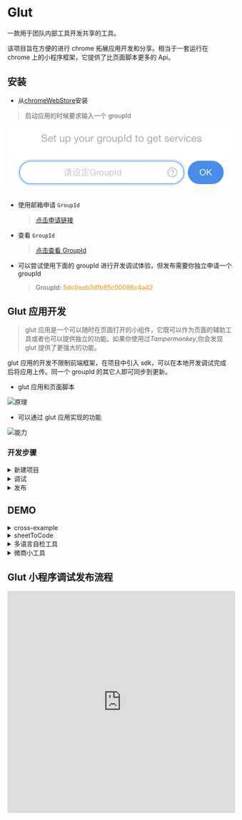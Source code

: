 # Glut

一款用于团队内部工具开发共享的工具。

该项目旨在方便的进行 chrome 拓展应用开发和分享。相当于一套运行在 chrome 上的小程序框架，它提供了比页面脚本更多的 Api。

## 安装

- 从[chromeWebStore](https://chrome.google.com/webstore/detail/glut/baggadcfggenanhadoapjamongmhjpla)安装

> 启动应用的时候要求输入一个 groupId

![登陆](doc/img/login.png)

- 使用邮箱申请 `GroupId`

  > [点击申请链接](https://leelejia.github.io/sites/glut?page=regiest)

- 查看 `GroupId`

  > [点击查看 GroupId](https://leelejia.github.io/sites/glut?page=regiest)

- 可以尝试使用下面的 groupId 进行开发调试体验，但发布需要你独立申请一个 groupId
  > GroupId: <span style="color: darkorange">5dc0eeb3d1b85c00086c4a42</span>

## Glut 应用开发

> glut 应用是一个可以随时在页面打开的小组件，它既可以作为页面的辅助工具或者也可以提供独立的功能。如果你使用过*Tampermonkey*,你会发现 glut 提供了更强大的功能。

glut 应用的开发不限制前端框架，在项目中引入 sdk，可以在本地开发调试完成后将应用上传。同一个 groupId 的其它人即可同步到更新。

- glut 应用和页面脚本

![原理](doc/img/theory.png)

- 可以通过 glut 应用实现的功能

![能力](doc/img/ability.png)

### 开发步骤

<!-- 新建项目 -->

<details>
  <summary>新建项目</summary>

> 配置你的前端项目,并确保最终项目被打包为一个文件。  
> 或者直接使用 [vue 开发模版](https://github.com/LeeLejia/glut-vue-demo),目前仅提供 vue 模版,你可以稍作配置进行 react 或者 angular 项目开发。 [vue-typescript 开发模版](https://github.com/LeeLejia/glut-vue-demo/tree/typescript-demo)

- 安装 sdk

  [sdk API 文档](glut-app-sdk/README.md)

  ```bash
  npm install glut-app-sdk
  ```

- 在项目中引入

  ```javascript
  import sdk from "glut-app-sdk";
  ```

  </details>

<!-- 调试 -->

<details>
  <summary>调试</summary>

在面板中选择调试,输入打包后的 js 链接或者文件。  
 在[vue 开发模版](https://github.com/LeeLejia/glut-vue-demo)中，你可以先执行

```bash
npm install
npm run dev
```

然后调试链接设置：http://localhost:5656/build.js  
 点击调试运行应用

![调试](doc/img/debug.png)

  </details>

<!-- 发布 -->

<details>
  <summary>发布</summary>

> 调试功能正常之后，选择发布->新建小程序,提供小程序信息和发布密码，点击发布。

![发布](doc/img/publish.png)

> 发布成功后相同 groupId 的成员在下一次打开浏览器时将同步到更新，也可以通过*设置->同步配置*及时获得更新。

![应用列表](doc/img/applist.png)

  </details>

<!-- demo -->

## DEMO

<details>

<summary>cross-example</summary>

[项目仓库](https://github.com/LeeLejia/glut-vue-demo/tree/dev/cross-example)

> 在 npm 向 bing 和百度发起请求

![demo1](doc/img/demo1.png)

</details>

<details>

<summary>sheetToCode</summary>

[项目仓库](https://github.com/LeeLejia/glut-vue-demo/tree/dev/sheetToCode)

> 复制表格生成代码

![demo1](doc/img/demo2.png)

</details>

<details>

<summary>多语言自检工具</summary>

[项目仓库](https://github.com/LeeLejia/glut-vue-demo/tree/dev/mtlang)

> 基于跨域接口的，文档链接格式检查应用

![demo1](doc/img/demo3.png)

</details>

<details>
<summary>微商小工具</summary>

> 一个自动转发店铺商品的小应用

![demo1](doc/img/demo4.png)

</details>

## Glut 小程序调试发布流程

<iframe height=498 width=510 src='http://player.youku.com/embed/XNDQ2NTU0NjgyOA==' frameborder=0 'allowfullscreen'>调试发布</iframe>
